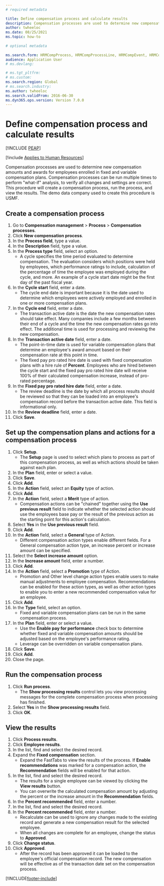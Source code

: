 ```yaml
--- 
# required metadata 
 
title: Define compensation process and calculate results
description: Compensation processes are used to determine new compensation amounts and awards for employees enrolled in fixed and variable compensation plans. 
author: twheeloc
ms.date: 08/25/2021
ms.topic: how-to 
 
# optional metadata 
 
ms.search.form: HRMCompProcess, HRMCompProcessLine, HRMCompEvent, HRMCompEventEmpl, HcmCompensationWorkspace 
audience: Application User 
# ms.devlang:  

# ms.tgt_pltfrm:  
# ms.custom:  
ms.search.region: Global
# ms.search.industry: 
ms.author: twheeloc
ms.search.validFrom: 2016-06-30 
ms.dyn365.ops.version: Version 7.0.0 
---
```


# Define compensation process and calculate results


[!INCLUDE [PEAP](../includes/peap-1.md)]

[!include [Applies to Human Resources](../includes/applies-to-hr.md)]

Compensation processes are used to determine new compensation amounts and awards for employees enrolled in fixed and variable compensation plans. Compensation processes can be run multiple times to perform "what-if" analysis, to verify all changes and settings are correct. This procedure will create a compensation process, run the process, and view the results. The demo data company used to create this procedure is USMF.


## Create a compensation process
1. Go to **Compensation management** > **Process** > **Compensation processes**.
2. Click **New compensation process**.
3. In the **Process field**, type a value.
4. In the **Description** field, type a value.
5. In the **Process type** field, select an option.
    * A cycle specifies the time period evaluated to determine compensation. The evaluation considers which positions were held by employees, which performance ratings to include, calculation of the percentage of time the employee was employed during the cycle, and more. An example of a cycle start date might be the first day of the past fiscal year.  
6. In the **Cycle start** field, enter a date.
    * The cycle end date is important because it is the date used to determine which employees were actively employed and enrolled in one or more compensation plans.  
7. In the **Cycle end** field, enter a date.
    * The transaction active date is the date the new compensation rates should take effect. Many companies include a few months between their end of a cycle and the time the new compensation rates go into effect. The additional time is used for processing and reviewing the new compensation.  
8. In the **Transaction active date** field, enter a date.
    * The point-in-time date is used for variable compensation plans that determine an employee's award amount based on their compensation rate at this point in time.  
    * The fixed pay pro rated hire date is used with fixed compensation plans with a hire rule of **Percent**. Employees who are hired between the cycle start and the fixed pay pro rated hire date will receive 100% of their calculated compensation increase, instead of pro-rated percentage.  
9. In the **Fixed pay pro rated hire date** field, enter a date.
    * The review deadline is the date by which all process results should be reviewed so that they can be loaded into an employee's compensation record before the transaction active date. This field is informational only.  
10. In the **Review deadline** field, enter a date.
11. Click **Save**.

## Set up the compensation plans and actions for a compensation process
1. Click **Setup**.
    * The **Setup** page is used to select which plans to process as part of this compensation process, as well as which actions should be taken against each plan.  
2. In the **Plan** field, enter or select a value.
3. Click **Save**.
4. Click **Add**.
5. In the **Action** field, select an **Equity** type of action.
6. Click **Add**.
7. In the **Action** field, select a **Merit** type of action.
    * Compensation actions can be "chained" together using the **Use previous result** field to indicate whether the selected action should use the employees base pay or the result of the previous action as the starting point for this action's calculation.  
8. Select **Yes** in the **Use previous result** field.
9. Click **Add**.
10. In the **Action** field, select a **General** type of Action.
    * Different compensation action types enable different fields. For a General compensation action type, an increase percent or increase amount can be specified.  
11. Select the **Select increase amount** option.
12. In the **Increase amount** field, enter a number.
13. Click **Add**.
14. In the **Action** field, select a **Promotion** type of Action.
    * Promotion and Other level change action types enable users to make manual adjustments to employee compensation. Recommendations can be enabled for these action types, as well as other action types to enable you to enter a new recommended compensation value for an employee.  
15. Click **Add**.
16. In the **Type** field, select an option.
    * Fixed and variable compensation plans can be run in the same compensation process.  
17. In the **Plan** field, enter or select a value.
    * Use the **Enable pay for performance** check box to determine whether fixed and variable compensation amounts should be adjusted based on the employee's performance rating.  
    * Leverage can be overridden on variable compensation plans.  
18. Click **Save**.
19. Click **Add**.
20. Close the page.

## Run the compensation process
1. Click **Run process**.
    * The **Show processing results** control lets you view processing messages for the complete compensation process when processing has finished.  
2. Select **Yes** in the **Show processing results** field.
3. Click **OK**.

## View the results
1. Click **Process results**.
2. Click **Employee results**.
3. In the list, find and select the desired record.
4. Expand the **Fixed compensation** section.
    * Expand the FastTabs to view the results of the process. If **Enable recommendations** was marked for a compensation action, the **Recommendation** fields will be enabled for that action.  
5. In the list, find and select the desired record.
    * The results for a single employee can be viewed by clicking the **View results** button.  
    * You can overwrite the calculated compensation amount by adjusting the percent or the increase amount in the **Recommendation** fields.  
6. In the **Percent recommended** field, enter a number.
7. In the list, find and select the desired record.
8. In the **Percent recommended** field, enter a number.
    * Recalculate can be used to ignore any changes made to the existing record and generate a new compensation result for the selected employee.  
    * When all changes are complete for an employee, change the status to **Approved**.  
9. Click **Change status**.
10. Click **Approved**.
    * After the record has been approved it can be loaded to the employee's official compensation record. The new compensation will be effective as of the transaction date set on the compensation process.  



[!INCLUDE[footer-include](../includes/footer-banner.md)]
